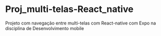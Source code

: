 # Proj_multi-telas-React_native
Projeto com navegação entre multi-telas com React-native com Expo na disciplina de Desenvolvimento mobile
